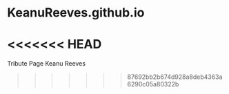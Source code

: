 # KeanuReeves.github.io
<<<<<<< HEAD
=======
Tribute Page Keanu Reeves
>>>>>>> 87692bb2b674d928a8deb4363a6290c05a80322b
